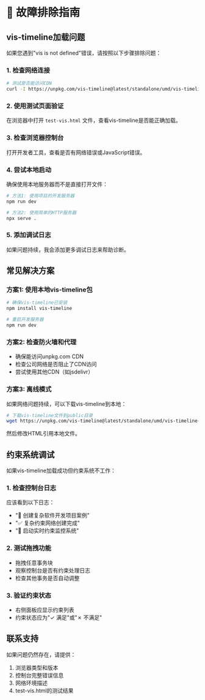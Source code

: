 # 🔧 故障排除指南

## vis-timeline加载问题

如果您遇到"vis is not defined"错误，请按照以下步骤排除问题：

### 1. 检查网络连接
```bash
# 测试是否能访问CDN
curl -I https://unpkg.com/vis-timeline@latest/standalone/umd/vis-timeline-graph2d.min.js
```

### 2. 使用测试页面验证
在浏览器中打开 `test-vis.html` 文件，查看vis-timeline是否能正确加载。

### 3. 检查浏览器控制台
打开开发者工具，查看是否有网络错误或JavaScript错误。

### 4. 尝试本地启动
确保使用本地服务器而不是直接打开文件：

```bash
# 方法1: 使用项目的开发服务器
npm run dev

# 方法2: 使用简单的HTTP服务器
npx serve .
```

### 5. 添加调试日志
如果问题持续，我会添加更多调试日志来帮助诊断。

## 常见解决方案

### 方案1: 使用本地vis-timeline包
```bash
# 确保vis-timeline已安装
npm install vis-timeline

# 重启开发服务器
npm run dev
```

### 方案2: 检查防火墙和代理
- 确保能访问unpkg.com CDN
- 检查公司网络是否阻止了CDN访问
- 尝试使用其他CDN（如jsdelivr）

### 方案3: 离线模式
如果网络问题持续，可以下载vis-timeline到本地：

```bash
# 下载vis-timeline文件到public目录
wget https://unpkg.com/vis-timeline@latest/standalone/umd/vis-timeline-graph2d.min.js -O public/vis-timeline.min.js
```

然后修改HTML引用本地文件。

## 约束系统调试

如果vis-timeline加载成功但约束系统不工作：

### 1. 检查控制台日志
应该看到以下日志：
- "🚀 创建复杂软件开发项目案例"
- "✅ 复杂约束网络创建完成"
- "🔄 启动实时约束监控系统"

### 2. 测试拖拽功能
- 拖拽任意事务块
- 观察控制台是否有约束处理日志
- 检查其他事务是否自动调整

### 3. 验证约束状态
- 右侧面板应显示约束列表
- 约束状态应为"✓ 满足"或"✗ 不满足"

## 联系支持

如果问题仍然存在，请提供：
1. 浏览器类型和版本
2. 控制台完整错误信息
3. 网络环境描述
4. test-vis.html的测试结果

